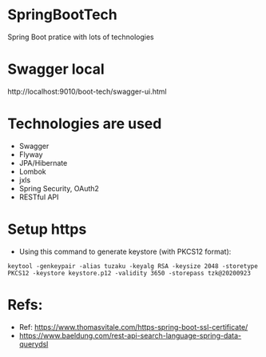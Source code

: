 # SpringBootTech
Spring Boot pratice with lots of technologies

# Swagger local
http://localhost:9010/boot-tech/swagger-ui.html

# Technologies are used
- Swagger
- Flyway
- JPA/Hibernate
- Lombok
- jxls
- Spring Security, OAuth2
- RESTful API

# Setup https
- Using this command to generate keystore (with PKCS12 format):
```
keytool -genkeypair -alias tuzaku -keyalg RSA -keysize 2048 -storetype PKCS12 -keystore keystore.p12 -validity 3650 -storepass tzk@20200923
```

# Refs:
- Ref: https://www.thomasvitale.com/https-spring-boot-ssl-certificate/
- https://www.baeldung.com/rest-api-search-language-spring-data-querydsl
